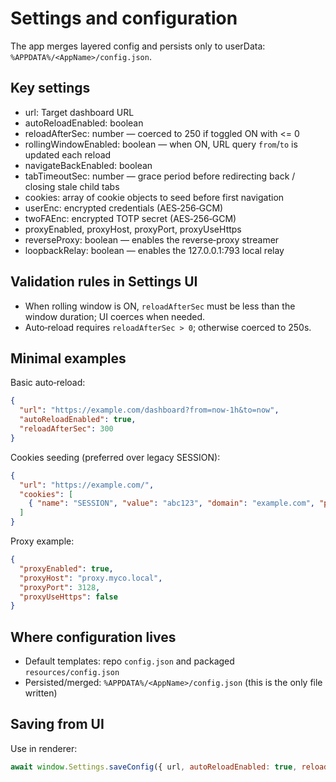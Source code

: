 # Settings and configuration

The app merges layered config and persists only to userData: `%APPDATA%/<AppName>/config.json`.

## Key settings
- url: Target dashboard URL
- autoReloadEnabled: boolean
- reloadAfterSec: number — coerced to 250 if toggled ON with <= 0
- rollingWindowEnabled: boolean — when ON, URL query `from`/`to` is updated each reload
- navigateBackEnabled: boolean
- tabTimeoutSec: number — grace period before redirecting back / closing stale child tabs
- cookies: array of cookie objects to seed before first navigation
- userEnc: encrypted credentials (AES‑256‑GCM)
- twoFAEnc: encrypted TOTP secret (AES‑256‑GCM)
- proxyEnabled, proxyHost, proxyPort, proxyUseHttps
- reverseProxy: boolean — enables the reverse‑proxy streamer
- loopbackRelay: boolean — enables the 127.0.0.1:793 local relay

## Validation rules in Settings UI
- When rolling window is ON, `reloadAfterSec` must be less than the window duration; UI coerces when needed.
- Auto‑reload requires `reloadAfterSec > 0`; otherwise coerced to 250s.

## Minimal examples
Basic auto‑reload:
```json
{
  "url": "https://example.com/dashboard?from=now-1h&to=now",
  "autoReloadEnabled": true,
  "reloadAfterSec": 300
}
```

Cookies seeding (preferred over legacy SESSION):
```json
{
  "url": "https://example.com/",
  "cookies": [
    { "name": "SESSION", "value": "abc123", "domain": "example.com", "path": "/", "secure": true }
  ]
}
```

Proxy example:
```json
{
  "proxyEnabled": true,
  "proxyHost": "proxy.myco.local",
  "proxyPort": 3128,
  "proxyUseHttps": false
}
```

## Where configuration lives
- Default templates: repo `config.json` and packaged `resources/config.json`
- Persisted/merged: `%APPDATA%/<AppName>/config.json` (this is the only file written)

## Saving from UI
Use in renderer:
```js
await window.Settings.saveConfig({ url, autoReloadEnabled: true, reloadAfterSec: 250 })
```
